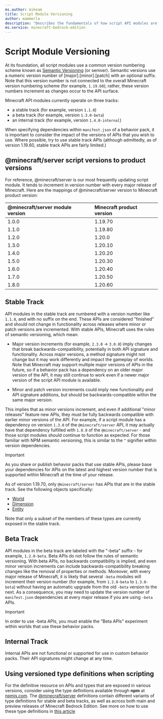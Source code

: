 ```yaml
---
ms.author: mikeam
title: Script Module Versioning
author: mammerla
description: "Describes the fundamentals of how script API modules are versioned"
ms.service: minecraft-bedrock-edition
---
```

# Script Module Versioning

At its foundation, all script modules use a common version numbering scheme known as [Semantic Versioning](https://semver.org) (or semver). Semantic versions use a numeric version number of [major].[minor].[patch] with an optional suffix. Note that this version number is not connected to the overall Minecraft version numbering scheme (for example, `1.19.60`); rather, these version numbers increment as changes occur to the API surface.

Minecraft API modules currently operate on three tracks:

* a stable track (for example, version `1.1.0`)
* a beta track (for example, version `1.3.0-beta`)
* an internal track (for example, version `1.4.0-internal`)

When specifying dependencies within `manifest.json` of a behavior pack, it is important to consider the impact of the versions of APIs that you wish to use. Where possible, try to use stable track APIs (although admittedly, as of version 1.19.60, stable track APIs are fairly limited.)

## @minecraft/server script versions to product versions

For reference, @minecraft/server is our most frequently updating script module. It tends to increment
in version number with every major release of Minecraft. Here are the mappings of @minecraft/server version
to Minecraft product version:

| @minecraft/server module version | Minecraft product version |
|:-----------|:-----------|
| 1.0.0 | 1.19.70 |
| 1.1.0 | 1.19.80 |
| 1.2.0 | 1.20.0 |
| 1.3.0 | 1.20.10 |
| 1.4.0 | 1.20.20 |
| 1.5.0 | 1.20.30 |
| 1.6.0 | 1.20.40 |
| 1.7.0 | 1.20.50 |
| 1.8.0 | 1.20.60 |

## Stable Track

API modules in the stable track are numbered with a version number like `1.1.0`, and with no suffix on the end. These APIs are considered "finished" and should not change in functionality across releases where minor or patch versions are incremented. With stable APIs, Minecraft uses the rules of semantic versioning, which mean:

* Major version increments (for example, `2.3.0` -> `3.0.0`) imply changes that break backwards-compatibility, potentially in both API signature and functionality. Across major versions, a method signature might not change but it may work differently and impact the gameplay of worlds. Note that Minecraft may support multiple major versions of APIs in the future, so if a behavior pack has a dependency on an older major version of the API, it may still continue to work even if a newer major version of the script API module is available.

* Minor and patch version increments could imply new functionality and API signature additions, but should be backwards-compatible within the same major version.

This implies that as minor versions increment, and even if additional "minor releases" feature new APIs, they must be fully backwards compatible with earlier minor versions of the API. For example, if a script module has a dependency on version `1.3.0` of the `@minecraft/server` API, it may actually have that dependency fulfilled with `1.8.0` of the `@minecraft/server` - and those script modules should continue to function as expected. For those familiar with NPM semantic versioning, this is similar to the `^` signifier within version dependencies.

> [!IMPORTANT]
> As you share or publish behavior packs that use stable APIs, please base your dependencies for APIs on the latest and highest version number that is supported within Minecraft at the time of your release.

As of version 1.19.70, only `@minecraft/server` has APIs that are in the stable track. See the following objects specifically:

* [World](../ScriptAPI/minecraft/server/World.md)
* [Dimension](../ScriptAPI/minecraft/server/Dimension.md)
* [Entity](../ScriptAPI/minecraft/server/Entity.md)

Note that only a subset of the members of these types are currently exposed in the stable track.

## Beta Track

API modules in the beta track are labeled with the "-beta" suffix - for example, `1.2.0-beta`. Beta APIs do not follow the rules of semantic versioning. With beta APIs, no backwards compatibility is implied, and even minor version increments can include backwards-compatibility breaking changes like the removal of properties or methods. Moreover, with every major release of Minecraft, it is likely that several `-beta` modules will increment their version number (for example, from `1.2.0-beta` to `1.3.0-beta`) without having an automatic upgrade from the old `-beta` version to the next. As a consequence, you may need to update the version number of `manifest.json` dependencies at every major release if you are using `-beta` APIs.

> [!IMPORTANT]
> In order to use -beta APIs, you must enable the "Beta APIs" experiment within worlds that use these behavior packs.

## Internal Track

Internal APIs are not functional or supported for use in custom behavior packs. Their API signatures might change at any time.

## Using versioned type definitions when scripting

For the definitive resource on APIs and types that are exposed in various versions, consider using the type definitions available through **npm** at [npmjs.com](https://npmjs.com). The [@minecraft/server](https://www.npmjs.com/package/@minecraft/server) definitions contain different variants of type definitions for stable and beta tracks, as well as across both main and preview releases of Minecraft Bedrock Edition. See more on how to use these type definitions in [this article](ScriptDeveloperTools.md)
